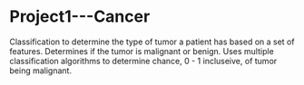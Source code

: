 # Project1---Cancer
Classification to determine the type of tumor a patient has based on a set of features. Determines if the tumor is malignant or benign. Uses multiple classification algorithms to determine chance, 0 - 1 incluseive, of tumor being malignant.
